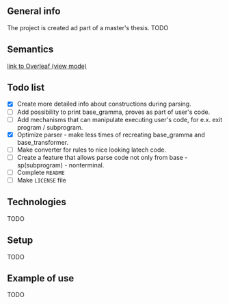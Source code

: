 ## General info
The project is created ad part of a master's thesis.
TODO

## Semantics
[link to Overleaf (view mode)](https://www.overleaf.com/read/bkzncfprpdkh#9766c8)

## Todo list
- [x] Create more detailed info about constructions during parsing.
- [ ] Add possibility to print base_gramma, proves as part of user's code.
- [ ] Add mechanisms that can manipulate executing user's code, for e.x. exit program / subprogram.
- [x] Optimize parser - make less times of recreating base_gramma and base_transformer.
- [ ] Make converter for rules to nice looking latech code.
- [ ] Create a feature that allows parse code not only from base - sp(subprogram) - nonterminal.
- [ ] Complete `README`
- [ ] Make `LICENSE` file

## Technologies
TODO

## Setup
TODO

## Example of use
TODO
